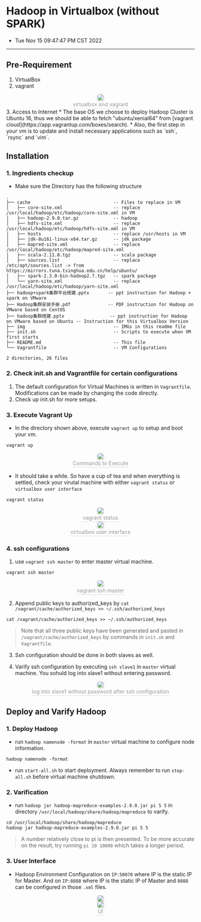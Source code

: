 # Hadoop in Virtualbox (without SPARK)

* Tue Nov 15 09:47:47 PM CST 2022

---

## Pre-Requirement

1. VirtualBox
2. vagrant
<center>
    <img style="border-radius: 0.3125em;box-shadow: 0 2px 4px 0 rgba(34,36,38,.12),0 2px 10px 0 rgba(34,36,38,.08);"
        src="img/image_2022-11-15-23-47-12.png"><br>
    <div style="color:orange; border-bottom: 1px solid #d9d9d9;display: inline-block;color: #999;padding: 2px;">virtualbox and vagrant</div>
</center>
3. Access to Internet
    * The base OS we choose to deploy Hadoop Cluster is Ubuntu 16, thus we should be able to fetch "ubuntu/xenial64" from [vagrant cloud](https://app.vagrantup.com/boxes/search).
    * Also, the first step in your vm is to update and install necessary applications such as `ssh`, `rsync` and `vim`.

## Installation

### 1. Ingredients checkup
* Make sure the Directory has the following structure
```
.
├── cache                               -- Files to replace in VM
│   ├── core-site.xml                   -- replace /usr/local/hadoop/etc/hadoop/core-site.xml in VM
│   ├── hadoop-2.9.0.tar.gz             -- hadoop 
│   ├── hdfs-site.xml                   -- replace /usr/local/hadoop/etc/hadoop/hdfs-site.xml in VM 
│   ├── hosts                           -- replace /usr/hosts in VM
│   ├── jdk-8u161-linux-x64.tar.gz      -- jdk package
│   ├── mapred-site.xml                 -- replace /usr/local/hadoop/etc/hadoop/mapred-site.xml
│   ├── scala-2.11.8.tgz                -- scala package
│   ├── sources.list                    -- replace /etc/apt/sources.list -> from https://mirrors.tuna.tsinghua.edu.cn/help/ubuntu/
│   ├── spark-2.3.0-bin-hadoop2.7.tgz   -- spark package
│   └── yarn-site.xml                   -- replace /usr/local/hadoop/etc/hadoop/yarn-site.xml
├── hadoop+spark集群平台搭建.pptx       -- ppt instruction for Hadoop + spark on VMware
├── Hadoop集群安装手册.pdf              -- PDF instruction for Hadoop on VMware based on CentOS
├── hadoop集群搭建.pptx                 -- ppt instruction for Hadoop on VMware based on Ubuntu -- Instruction for this Virtualbox Version
├── img                                 -- IMGs in this readme file
├── init.sh                             -- Scripts to execute when VM first starts
├── README.md                           -- This file
└── Vagrantfile                         -- VM Configurations

2 directories, 26 files
```

### 2. Check init.sh and Vagrantfile for certain configurations

1. The default configuration for Virtual Machines is written in `Vagrantfile`. Modifications can be made by changing the code directly.
2. Check up init.sh for more setups.

### 3. Execute Vagrant Up
* In the directory shown above, execute `vagrant up` to setup and boot your vm.
```shell
vagrant up 
```
<center>
    <img style="border-radius: 0.3125em;box-shadow: 0 2px 4px 0 rgba(34,36,38,.12),0 2px 10px 0 rgba(34,36,38,.08);"
        src="img/image_2022-11-15-22-04-25.png"><br>
    <div style="color:orange; border-bottom: 1px solid #d9d9d9;display: inline-block;color: #999;padding: 2px;">Commands to Execute</div>
</center>

* It should take a while. So have a cup of tea and when everything is settled, check your virutal machine with either `vagrant status` or `virtualbox user interface`

```shell
vagrant status
```
<center>
    <img style="border-radius: 0.3125em;box-shadow: 0 2px 4px 0 rgba(34,36,38,.12),0 2px 10px 0 rgba(34,36,38,.08);"
        src="img/image_2022-11-15-22-07-10.png"><br>
    <div style="color:orange; border-bottom: 1px solid #d9d9d9;display: inline-block;color: #999;padding: 2px;">vagrant status</div>
</center>
<center>
    <img style="border-radius: 0.3125em;box-shadow: 0 2px 4px 0 rgba(34,36,38,.12),0 2px 10px 0 rgba(34,36,38,.08);"
        src="img/image_2022-11-15-22-08-01.png"><br>
    <div style="color:orange; border-bottom: 1px solid #d9d9d9;display: inline-block;color: #999;padding: 2px;">virtualbox user interface</div>
</center>

### 4. ssh configurations

1. use `vagrant ssh master` to enter master virtual machine.
```shell
vagrant ssh master
```
<center>
    <img style="border-radius: 0.3125em;box-shadow: 0 2px 4px 0 rgba(34,36,38,.12),0 2px 10px 0 rgba(34,36,38,.08);"
        src="img/image_2022-11-15-22-11-20.png"><br>
    <div style="color:orange; border-bottom: 1px solid #d9d9d9;display: inline-block;color: #999;padding: 2px;">vagrant ssh master</div>
</center>

2. Append public keys to authorized\_keys by `cat /vagrant/cache/authorized_keys >> ~/.ssh/authorized_keys`
```shell
cat /vagrant/cache/authorized_keys >> ~/.ssh/authorized_keys
```
> Note that all three public keys have been generated and pasted in `/vagrant/cache/authorized_keys` by commands in `init.sh` and `Vagrantfile`.

3. Ssh configuration should be done in both slaves as well.

4. Varify ssh configuration by executing `ssh slave1` in `master` virtual machine. You sohuld log into slave1 without entering password.
<center>
    <img style="border-radius: 0.3125em;box-shadow: 0 2px 4px 0 rgba(34,36,38,.12),0 2px 10px 0 rgba(34,36,38,.08);"
        src="img/image_2022-11-15-22-22-03.png"><br>
    <div style="color:orange; border-bottom: 1px solid #d9d9d9;display: inline-block;color: #999;padding: 2px;">log into slave1 without password after ssh configuration</div>
</center>

## Deploy and Varify Hadoop

### 1. Deploy Hadoop
* run `hadoop namenode -format` in `master` virtual machine to configure node information.
```shell
hadoop namenode -format
```

* run `start-all.sh` to start deployment. Always remember to run `stop-all.sh` before virtual machine shutdown.

### 2. Varification
* run `hadoop jar hadoop-mapreduce-examples-2.9.0.jar pi 5 5` in directory `/usr/local/hadoop/share/hadoop/mapreduce` to varify.
```shell
cd /usr/local/hadoop/share/hadoop/mapreduce
hadoop jar hadoop-mapreduce-examples-2.9.0.jar pi 5 5
```
> A number relatively close to pi is then presented. To be more accurate on the result, try running `pi 10 10000` which takes a longer period.

### 3. User Interface

* Hadoop Environment Configuration on `IP:50070` where IP is the static IP for Master. And on `IP:8088` where IP is the static IP of Master and `8088` can be configured in those `.xml` files.

<center>
    <img style="border-radius: 0.3125em;box-shadow: 0 2px 4px 0 rgba(34,36,38,.12),0 2px 10px 0 rgba(34,36,38,.08);"
        src="img/image_2022-11-15-22-33-19.png"><br>
    <img style="border-radius: 0.3125em;box-shadow: 0 2px 4px 0 rgba(34,36,38,.12),0 2px 10px 0 rgba(34,36,38,.08);"
        src="img/image_2022-11-15-22-33-51.png"><br>
    <div style="color:orange; border-bottom: 1px solid #d9d9d9;display: inline-block;color: #999;padding: 2px;">UI</div>
</center>
